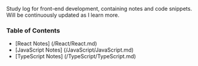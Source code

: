 Study log for front-end development, containing notes and code snippets. Will be continuously updated as I learn more.

### Table of Contents

- [React Notes] (/React/React.md)
- [JavaScript Notes] (/JavaScript/JavaScript.md)
- [TypeScript Notes] (/TypeScript/TypeScript.md)
